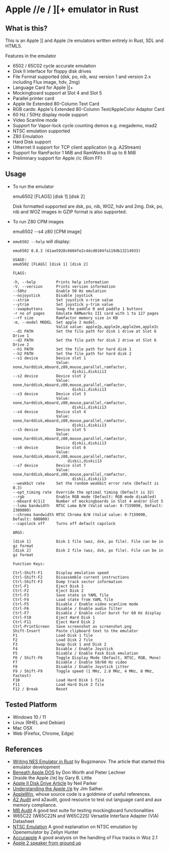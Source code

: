 # Apple //e / ][+ emulator in Rust

## What is this?

This is an Apple \]\[ and Apple //e emulators written entirely in Rust, SDL and HTML5.

Features in the emulator

- 6502 / 65C02 cycle accurate emulation
- Disk II interface for floppy disk drives
- File Format supported (dsk, po, nib, woz version 1 and version 2.x including Flux image, hdv, 2mg)
- Language Card for Apple ][+
- Mockingboard support at Slot 4 and Slot 5
- Parallel printer card
- Apple IIe Extended 80-Column Text Card
- RGB cards: Apple's Extended 80-Column Text/AppleColor Adaptor Card
- 60 Hz / 50Hz display mode support
- Video Scanline mode
- Support for Vapor-lock cycle counting demos e.g. megademo, mad2
- NTSC emulation supported
- Z80 Emulation
- Hard Disk support 
- Uthernet II support for TCP client application (e.g. A2Stream)
- Support for RamFactor 1 MiB and RamWorks III up to 8 MiB
- Preliminary support for Apple //c (Rom FF)

## Usage

- To run the emulator

  emu6502 [FLAGS] [disk 1] [disk 2]

  Disk formatted supported are dsk, po, nib, WOZ, hdv and 2mg. Dsk, po, nib and WOZ images in GZIP format is also supported.

- To run Z80 CPM images

  emu6502 --s4 z80 [CPM image]

- `emu6502 --help` will display:

      emu6502 0.8.3 (61ae5928c6604fe2c4dcd0104fa119db13214933)

      USAGE:
      emu6502 [FLAGS] [disk 1] [disk 2]
      
      FLAGS:
      
      -h, --help         Prints help information
      -V, --version      Prints version information
      --50hz             Enable 50 Hz emulation
      --nojoystick       Disable joystick
      --xtrim            Set joystick x-trim value
      --ytrim            Set joystick y-trim value
      --swapbuttons      Swap the paddle 0 and paddle 1 buttons
      -r no of pages     Emulate RAMworks III card with 1 to 127 pages
      --rf size          Ramfactor memory size in KB
      -m, --model MODEL  Set apple 2 model.
                         Valid value: apple2p,apple2e,apple2ee,apple2c
      --d1 PATH          Set the file path for disk 1 drive at Slot 6 Drive 1
      --d2 PATH          Set the file path for disk 2 drive at Slot 6 Drive 2
      --h1 PATH          Set the file path for hard disk 1
      --h2 PATH          Set the file path for hard disk 2
      --s1 device        Device slot 1
                         Value: none,harddisk,mboard,z80,mouse,parallel,ramfactor,
                                diskii,diskii13
      --s2 device        Device slot 2
                         Value: none,harddisk,mboard,z80,mouse,parallel,ramfactor,
                                diskii,diskii13
      --s3 device        Device slot 3
                         Value: none,harddisk,mboard,z80,mouse,parallel,ramfactor,
                                diskii,diskii13
      --s4 device        Device slot 4
                         Value: none,harddisk,mboard,z80,mouse,parallel,ramfactor,
                                diskii,diskii13
      --s5 device        Device slot 5
                         Value: none,harddisk,mboard,z80,mouse,parallel,ramfactor,
                                diskii,diskii13
      --s6 device        Device slot 6
                         Value: none,harddisk,mboard,z80,mouse,parallel,ramfactor,
                              diskii,diskii13
      --s7 device        Device slot 7
                         Value: none,harddisk,mboard,z80,mouse,parallel,ramfactor,
                                diskii,diskii13
      --weakbit rate     Set the random weakbit error rate (Default is 0.3)
      --opt_timing rate  Override the optimal timing (Default is 32)
      --rgb              Enable RGB mode (Default: RGB mode disabled)
      --mboard 0|1|2     Number of mockingboards in Slot 4 and/or Slot 5
      --luma bandwidth   NTSC Luma B/W (Valid value: 0-7159090, Default: 2300000)
      --chroma bandwidth NTSC Chroma B/W (Valid value: 0-7159090, Default: 600000)
      --capslock off     Turns off default capslock
      
      ARGS:
      
      [disk 1]           Disk 1 file (woz, dsk, po file). File can be in gz format
      [disk 2]           Disk 2 file (woz, dsk, po file). File can be in gz format
      
      Function Keys:
      
      Ctrl-Shift-F1      Display emulation speed
      Ctrl-Shift-F2      Disassemble current instructions
      Ctrl-Shift-F3      Dump track sector information
      Ctrl-F1            Eject Disk 1
      Ctrl-F2            Eject Disk 2
      Ctrl-F3            Save state in YAML file
      Ctrl-F4            Load state from YAML file
      Ctrl-F5            Disable / Enable video scanline mode
      Ctrl-F6            Disable / Enable audio filter
      Ctrl-F7            Disable / Enable color burst for 60 Hz display
      Ctrl-F10           Eject Hard Disk 1
      Ctrl-F11           Eject Hard Disk 2
      Ctrl-PrintScreen   Save screenshot as screenshot.png
      Shift-Insert       Paste clipboard text to the emulator
      F1                 Load Disk 1 file
      F2                 Load Disk 2 file
      F3                 Swap Disk 1 and Disk 2
      F4                 Disable / Enable Joystick
      F5                 Disable / Enable Fask Disk emulation
      F6 / Shift-F6      Toggle Display Mode (Default, NTSC, RGB, Mono)
      F7                 Disable / Enable 50/60 Hz video
      F8                 Disable / Enable Joystick jitter
      F9 / Shift-F9      Toggle speed (1 MHz, 2.8 MHz, 4 MHz, 8 MHz, Fastest)
      F10                Load Hard Disk 1 file
      F11                Load Hard Disk 2 file
      F12 / Break        Reset      
  

## Tested Platform

- Windows 10 / 11
- Linux (RHEL and Debian)
- Mac OSX
- Web (Firefox, Chrome, Edge)

## References
- [Writing NES Emulator in Rust](https://bugzmanov.github.io/nes_ebook) by Bugzmanov. The article that started this emulator development
- [Beneath Apple DOS](http://www.scribd.com/doc/200679/Beneath-Apple-DOS-By-Don-Worth-and-Pieter-Lechner) by Don Worth and Pieter Lechner
- [Inside the Apple //e] by Gary B. Little
- [Apple II Disk Drive Article](https://mirrors.apple2.org.za/apple.cabi.net/FAQs.and.INFO/DiskDrives/disk.routines.txt) by Neil Parker
- [Understanding the Apple //e](https://archive.org/details/Understanding_the_Apple_IIe) by Jim Sather.
- [AppleWin](https://github.com/AppleWin/AppleWin/), whose source code is a goldmine of useful references.
- [A2 Audit](https://github.com/zellyn/a2audit) and a2audit, good resource to test out language card and aux memory compliance.
- [MB Audit](https://github.com/tomcw/mb-audit) A good test suite for testing mockingboard functionalities
- W65C22 (W65C22N and W65C22S) Versatile Interface Adapter (VIA) Datasheet
- [NTSC Emulation](https://observablehq.com/@zellyn/apple-ii-ntsc-emulation-openemulator-explainer) A good explanation on NTSC emulation by Openemulator by Zellyn Hunter
- [Accurapple](https://gitlab.com/wiz21/accurapple/-/blob/main/additional/floppy.ipynb)
A good analysis on the handling of Flux tracks in Woz 2.1
- [Apple 2 speaker from ground up](https://www.kansasfest.org/wp-content/uploads/2022/08/KFest2022-Kennaway-a2-audio.pdf)
